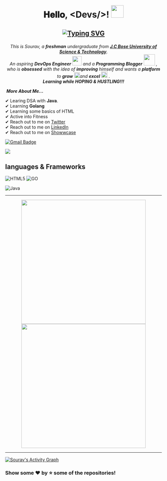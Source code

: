 <h1 align="center">
𝐇𝐞𝐥𝐥𝐨, &lt;Devs/&gt;! 
    <a target="_blank">
    <img src="https://github.com/JayantGoel001/JayantGoel001/blob/master/GIF/Hi.gif" width="40px" />
  </a>
      
 <h2 align="center">

  [![Typing SVG](https://readme-typing-svg.herokuapp.com?font=firacode&color=%235BCDEC&size=26&duration=2500&center=true&vCenter=true&lines=This+is+Sourav;Aspiring+DevOps+Engineer;Open+source+contributor)](https://git.io/typing-svg)
    </h2>
    
<p align="center">
  <em>
    This is Sourav, a <b>freshman</b> undergraduate from <a href="https://www.jcboseust.ac.in/"> <b>J.C Bose University of Science & Technology</b></a>. <br>
    An aspiring <b>DevOps Engineer</b> <img src="https://github.com/TheDudeThatCode/TheDudeThatCode/blob/master/Assets/Developer.gif" width="30px"> and a <b>Programming Blogger</b>&nbsp;<img src="https://github.com/TheDudeThatCode/TheDudeThatCode/blob/master/Assets/Designer.gif" width="36px">&nbsp,<br>who is <b>obsessed</b>
    with the idea of <b>improving</b> himself and wants a <b>platform</b> to 
    <b>grow</b> <img src="https://github.com/TheDudeThatCode/TheDudeThatCode/blob/master/Assets/Rocket.gif" width="18px">and 
    <b>excel</b> <img src="https://github.com/TheDudeThatCode/TheDudeThatCode/blob/master/Assets/Medal.gif" width="20px">&nbsp.
  </em> 
  <br>
<b><i>Learning while HOPING & HUSTLING!!!</i></b> 
</p>

&nbsp;***More About Me...***


✔ Learing DSA with **Java**.<br>
✔ Learning **Golang** <br>
✔ Learning some basics of HTML<br>
✔ Active into Fitness<br>
✔ Reach out to me on [Twitter](https://twitter.com/d_sourav156)<br>
✔ Reach out to me on [LinkedIn](https://www.linkedin.com/in/dsourav155/)<br>
✔ Reach out to me on [Showwcase](https://www.showwcase.com/d-sourav155)<br>

[![Gmail Badge](https://img.shields.io/badge/-work.sourav155@gmail.com-c14438?style=flat-square&logo=Gmail&logoColor=white&link=mailto:work.sourav155@gmail.com)](mailto:work.sourav155@gmail.com)


![](https://komarev.com/ghpvc/?username=dsourav155&color=blueviolet&label=Profile+Views)
<!--
**dsourav155/dsourav155** is a ✨ _special_ ✨ repository because its `README.md` (this file) appears on your GitHub profile.
Here are some ideas to get you started:
- 🔭 I’m currently working on ...
- 🌱 I’m currently learning ...
- 👯 I’m looking to collaborate on ...
- 🤔 I’m looking for help with ...
- 💬 Ask me about ...
- 📫 How to reach me: ...
- 😄 Pronouns: ...
- ⚡ Fun fact: ...
-->

## languages & Frameworks 

![HTML5](https://img.shields.io/badge/html5-%23E34F26.svg?style=for-the-badge&logo=html5&logoColor=white)
![GO](https://img.shields.io/badge/go-3670A0.svg?style=for-the-badge&logo=Go&logoColor=white)    
<!--![CSS3](https://img.shields.io/badge/css3-%231572B6.svg?style=for-the-badge&logo=css3&logoColor=white)
![JavaScript](https://img.shields.io/badge/javascript-%23323330.svg?style=for-the-badge&logo=javascript&logoColor=%23F7DF1E)
![Python](https://img.shields.io/badge/python-3670A0?style=for-the-badge&logo=python&logoColor=ffdd54)-->
![Java](https://img.shields.io/badge/java-%23ED8B00.svg?style=for-the-badge&logo=java&logoColor=white)
<!--![Bootstrap](https://img.shields.io/badge/bootstrap-%23563D7C.svg?style=for-the-badge&logo=bootstrap&logoColor=white)
![React](https://img.shields.io/badge/react-%2320232a.svg?style=for-the-badge&logo=react&logoColor=%2361DAFB)
-->

<hr>

<p align="center">         
 <img width="400px" src="https://github-readme-stats.vercel.app/api?username=dsourav155&show_icons=true&theme=tokyonight&hide_border=true&bg_color=1F222E" /> 
<img width="400px" src="https://github-readme-streak-stats.herokuapp.com?user=dsourav155&theme=gotham&hide_border=true&fire=C77800&ring=DD910B&background=1F222E" /> 
<hr>
</p>


                        
<a href="https://github.com/dsourav155"><img alt="Sourav's Activity Graph" src="https://activity-graph.herokuapp.com/graph?username=dsourav155&theme=react-dark&hide_border=true&area=true" /></a>
                                                           
                                                           
### Show some ❤️ by ⭐ some of the repositories!
